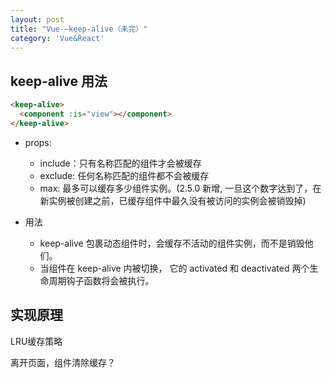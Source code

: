 ```yaml
---
layout: post
title: "Vue-—keep-alive（未完）"
category: 'Vue&React'
---
```


## keep-alive 用法

```html
<keep-alive>
  <component :is="view"></component>
</keep-alive>
```

* props:
    + include：只有名称匹配的组件才会被缓存
    + exclude: 任何名称匹配的组件都不会被缓存
    + max: 最多可以缓存多少组件实例。(2.5.0 新增, 一旦这个数字达到了，在新实例被创建之前，已缓存组件中最久没有被访问的实例会被销毁掉)

* 用法
    + keep-alive 包裹动态组件时，会缓存不活动的组件实例，而不是销毁他们。
    + 当组件在  keep-alive 内被切换， 它的 activated 和 deactivated 两个生命周期钩子函数将会被执行。

## 实现原理


LRU缓存策略

离开页面，组件清除缓存？